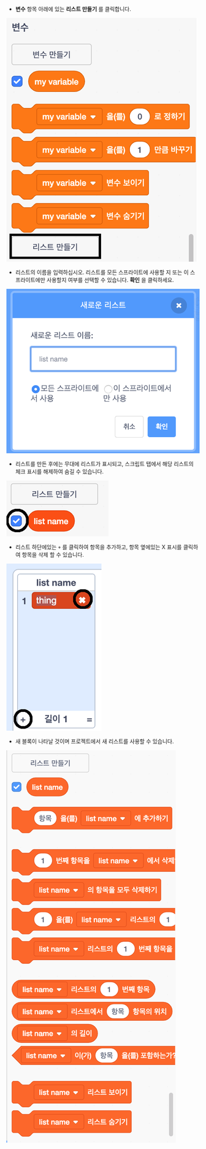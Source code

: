 + **변수** 항목 아래에 있는 **리스트 만들기** 를 클릭합니다.

![리스트 만들기](images/make-a-list-annotated.png)

+ 리스트의 이름을 입력하십시오. 리스트를 모든 스프라이트에 사용할 지 또는 이 스프라이트에만 사용할지 여부를 선택할 수 있습니다. **확인** 을 클릭하세요.

![리스트 이름](images/list-name.png)

+ 리스트를 만든 후에는 무대에 리스트가 표시되고, 스크립트 탭에서 해당 리스트의 체크 표시를 해제하여 숨길 수 있습니다.

![리스트 표시 / 숨기기](images/list-show-hide-annotated.png)

+ 리스트 하단에있는 `+` 를 클릭하여 항목을 추가하고, 항목 옆에있는 X 표시를 클릭하여 항목을 삭제 할 수 있습니다.

![리스트 표시 / 숨기기](images/list-add-delete-annotated.png)

+ 새 블록이 나타날 것이며 프로젝트에서 새 리스트를 사용할 수 있습니다.

![리스트 블록](images/list-blocks.png)